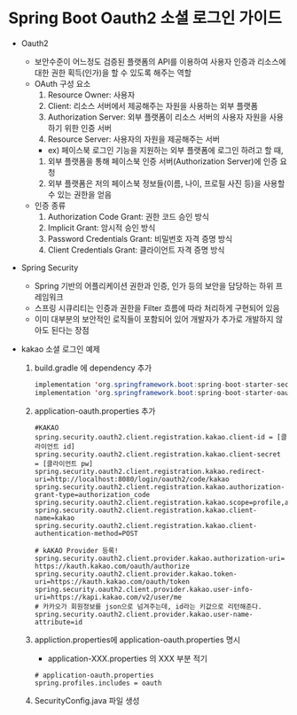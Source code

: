 # Spring Boot Oauth2 소셜 로그인 가이드

- Oauth2
  - 보안수준이 어느정도 검증된 플랫폼의 API를 이용하여 사용자 인증과 리소스에 대한 권한 획득(인가)을 할 수 있도록 해주는 역할
  - OAuth 구성 요소
    1. Resource Owner: 사용자
    2. Client: 리소스 서버에서 제공해주는 자원을 사용하는 외부 플랫폼
    3. Authorization Server: 외부 플랫폼이 리소스 서버의 사용자 자원을 사용하기 위한 인증 서버
    4. Resource Server: 사용자의 자원을 제공해주는 서버
    - ex) 페이스북 로그인 기능을 지원하는 외부 플랫폼에 로그인 하려고 할 때,
    1. 외부 플랫폼을 통해 페이스북 인증 서버(Authorization Server)에 인증 요청
    2. 외부 플랫폼은 저의 페이스북 정보들(이름, 나이, 프로필 사진 등)을 사용할 수 있는 권한을 얻음
  - 인증 종류
    1. Authorization Code Grant: 권한 코드 승인 방식
    2. Implicit Grant: 암시적 승인 방식
    3. Password Credentials Grant: 비밀번호 자격 증명 방식
    4. Client Credentials Grant: 클라이언트 자격 증명 방식
- Spring Security

  - Spring 기반의 어플리케이션 권한과 인증, 인가 등의 보안을 담당하는 하위 프레임워크
  - 스프링 시큐리티는 인증과 권한을 Filter 흐름에 따라 처리하게 구현되어 있음
  - 이미 대부분의 보안적인 로직들이 포함되어 있어 개발자가 추가로 개발하지 않아도 된다는 장점

- kakao 소셜 로그인 예제

  1. build.gradle 에 dependency 추가

     ```java
     implementation 'org.springframework.boot:spring-boot-starter-security'
     implementation 'org.springframework.boot:spring-boot-starter-oauth2-client'
     ```

  2. application-oauth.properties 추가

     ```
     #KAKAO
     spring.security.oauth2.client.registration.kakao.client-id = [클라이언트 id]
     spring.security.oauth2.client.registration.kakao.client-secret = [클라이언트 pw]
     spring.security.oauth2.client.registration.kakao.redirect-uri=http://localhost:8080/login/oauth2/code/kakao
     spring.security.oauth2.client.registration.kakao.authorization-grant-type=authorization_code
     spring.security.oauth2.client.registration.kakao.scope=profile,account_email
     spring.security.oauth2.client.registration.kakao.client-name=kakao
     spring.security.oauth2.client.registration.kakao.client-authentication-method=POST

     # kAKAO Provider 등록!
     spring.security.oauth2.client.provider.kakao.authorization-uri= https://kauth.kakao.com/oauth/authorize
     spring.security.oauth2.client.provider.kakao.token-uri=https://kauth.kakao.com/oauth/token
     spring.security.oauth2.client.provider.kakao.user-info-uri=https://kapi.kakao.com/v2/user/me
     # 카카오가 회원정보를 json으로 넘겨주는데, id라는 키값으로 리턴해준다.
     spring.security.oauth2.client.provider.kakao.user-name-attribute=id
     ```

  3. appliction.properties에 application-oauth.properties 명시

     - application-XXX.properties 의 XXX 부분 적기

     ```
     # application-oauth.properties
     spring.profiles.includes = oauth
     ```

  4. SecurityConfig.java 파일 생성
